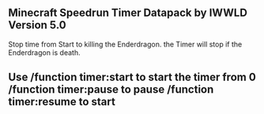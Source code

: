 Minecraft Speedrun Timer Datapack by IWWLD   Version 5.0
----------------------------------------------------------
Stop time from Start to killing the Enderdragon. 
the Timer will stop if the Enderdragon is death.

Use /function timer:start to start the timer from 0
    /function timer:pause to pause
    /function timer:resume to start
-----------------------------------------------------------
